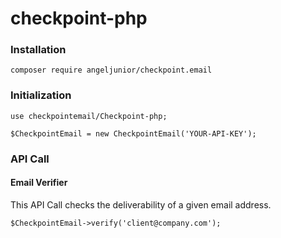 # checkpoint-php


### Installation
```
composer require angeljunior/checkpoint.email
```

### Initialization
```
use checkpointemail/Checkpoint-php;

$CheckpointEmail = new CheckpointEmail('YOUR-API-KEY');
```

### API Call


#### Email Verifier
  
This API Call checks the deliverability of a given email address.
```
$CheckpointEmail->verify('client@company.com');
```
